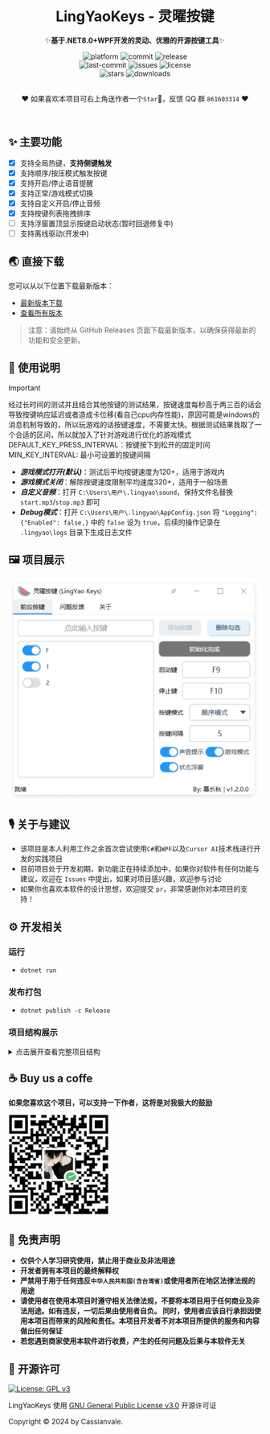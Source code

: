 <!-- markdownlint-restore -->
<div align="center">

# LingYaoKeys - 灵曜按键  

✨**基于.NET8.0+WPF开发的灵动、优雅的开源按键工具**✨  

<div>
    <img alt="platform" src="https://img.shields.io/badge/platform-Windows-blueviolet">
    <img alt="commit" src="https://img.shields.io/github/commit-activity/m/Cassianvale/LingYaoKeys?color=blue">
    <img alt="release" src="https://img.shields.io/github/v/release/Cassianvale/LingYaoKeys?include_prereleases&style=flat">
    <br>
    <img alt="last-commit" src="https://img.shields.io/github/last-commit/Cassianvale/LingYaoKeys">
    <img alt="issues" src="https://img.shields.io/github/issues/Cassianvale/LingYaoKeys">
    <img alt="license" src="https://img.shields.io/github/license/Cassianvale/LingYaoKeys">
</div>
<div>
    <img alt="stars" src="https://img.shields.io/github/stars/Cassianvale/LingYaoKeys?style=social">
    <img alt="downloads" src="https://img.shields.io/github/downloads/Cassianvale/LingYaoKeys/total?style=social">
</div>
<br>


❤  如果喜欢本项目可右上角送作者一个`Star`🌟，反馈 QQ 群 `861603314` ❤
</div>
</br>
<!-- markdownlint-restore -->

## ✨ 主要功能  
- [x] 支持全局热键，**支持侧键触发**  
- [x] 支持顺序/按压模式触发按键  
- [x] 支持开启/停止语音提醒  
- [x] 支持正常/游戏模式切换  
- [x] 支持自定义开启/停止音频  
- [x] 支持按键列表拖拽排序
- [ ] 支持浮窗置顶显示按键启动状态(暂时回退修复中)  
- [ ] 支持离线驱动(开发中)

## 🌏 直接下载

您可以从以下位置下载最新版本：  

- [最新版本下载](https://github.com/Cassianvale/LingYaoKeys/releases/latest)  
- [查看所有版本](https://github.com/Cassianvale/LingYaoKeys/releases)  

> 注意：请始终从 GitHub Releases 页面下载最新版本，以确保获得最新的功能和安全更新。  

## 📖 使用说明

> [!IMPORTANT]
> 经过长时间的测试并且结合其他按键的测试结果，按键速度每秒高于两三百的话会导致按键响应延迟或者造成卡位移(看自己cpu内存性能)，原因可能是windows的消息机制导致的，所以玩游戏的话按键速度，不需要太快。根据测试结果我取了一个合适的区间，所以就加入了针对游戏进行优化的游戏模式  
> DEFAULT_KEY_PRESS_INTERVAL：按键按下到松开的固定时间  
> MIN_KEY_INTERVAL: 最小可设置的按键间隔  

- _**游戏模式打开(默认)**_：测试后平均按键速度为120+，适用于游戏内  
- _**游戏模式关闭**_：解除按键速度限制平均速度320+，适用于一般场景  
- _**自定义音频**_：打开 `C:\Users\用户\.lingyao\sound`，保持文件名替换 `start.mp3`/`stop.mp3` 即可  
- _**Debug模式**_：打开 `C:\Users\用户\.lingyao\AppConfig.json` 将 `"Logging": {"Enabled": false,}` 中的 `false` 设为 `true`，后续的操作记录在 `.lingyao\logs` 目录下生成日志文件  

## 🖼️ 项目展示  

<img src="https://github.com/Cassianvale/LingYaoKeys/raw/main/Resource/img/home.png" width="500px"/>  

## 🎙 关于与建议  
- 该项目是本人利用工作之余首次尝试使用`C#`和`WPF`以及`Cursor AI`技术栈进行开发的实践项目  
- 目前项目处于开发初期，新功能正在持续添加中，如果你对软件有任何功能与建议，欢迎在 `Issues` 中提出，如果对项目感兴趣，欢迎参与讨论  
- 如果你也喜欢本软件的设计思想，欢迎提交 `pr`，非常感谢你对本项目的支持！  

## ⚙️ 开发相关

### 运行

- `dotnet run`  

### 发布打包

- `dotnet publish -c Release`

### 项目结构展示
<details>
<summary>点击展开查看完整项目结构</summary>

```
LingYaoKeys/  
│
├── Commands/         # MVVM 命令  
│   └── RelayCommand.cs         # MVVM 命令类实现  
│
├── Behaviors/        # 行为定义
│   ├── ListBoxDragDropBehavior.cs # 列表框拖放行为
│   ├── DragDropProperties.cs      # 拖放属性定义
│   └── DragAdorner.cs            # 拖放装饰器
│
├── Converters/       # 值转换器  
│   ├── BoolToVisibilityConverter.cs    # 布尔值转可见性  
│   ├── BoolToColorConverter.cs         # 布尔值转颜色  
│   ├── IntToStringConverter.cs         # 整数转字符串  
│   └── ViewModelToHotkeyStatusConverter.cs # 视图模型到热键状态转换器
│  
├── Models/           # 数据模型  
│   ├── AppConfig.cs              # 应用配置模型  
│   └── KeyItem.cs                # 键项模型  
│
├── Resource/         # 资源文件
│   ├── img/         # 图片资源
│   └── sound/       # 音频资源
│
├── Services/         # 服务层  
│   ├── Collections/           # 集合类
│   │   └── ConcurrentPriorityQueue.cs # 并发优先级队列
│   │
│   ├── KeyModes/             # 按键模式
│   │   ├── KeyModeBase.cs         # 按键模式基类
│   │   ├── SequenceKeyMode.cs     # 顺序按键模式
│   │   ├── HoldKeyMode.cs         # 按压按键模式
│   │   └── KeyModeMetrics.cs      # 按键模式度量
│   │
│   ├── AudioService.cs          # 音频服务
│   ├── TaskManager.cs           # 任务管理器
│   ├── CDD.cs                   # DD 驱动类核心  
│   ├── DDDriverService.cs       # DD 驱动服务处理底层按键操作  
│   ├── HotkeyService.cs         # 热键服务管理全局热键  
│   ├── AppConfigService.cs      # 应用配置服务类  
│   ├── ConfigService.cs         # 配置服务类  
│   ├── KeyCodeMapping.cs        # 按键映射类  
│   ├── LogManager.cs            # 日志管理类  
│   ├── DDKeyCodeExtensions.cs   # DD键码扩展类  
│   └── DDKeyCode.cs             # DD按键码定义类  
│  
├── Styles/           # 样式定义  
│   ├── ControlStyles.xaml      # 控件样式  
│   ├── ButtonStyles.xaml       # 按钮样式  
│   └── NavigationStyles.xaml   # 导航样式  
│  
├── ViewModels/       # 视图模型  
│   ├── KeyMappingViewModel.cs    # 按键映射视图模型  
│   ├── MainViewModel.cs          # 主窗口视图模型  
│   ├── ViewModelBase.cs          # 视图模型基类  
│   └── SyncSettingsViewModel.cs  # 同步设置视图模型  
│  
├── Views/            # 视图层  
│   ├── KeyMappingView.xaml(.cs)    # 按键映射视图  
│   ├── SyncSettingsView.xaml(.cs)  # 同步设置视图  
│   └── SyncSettingsPage.xaml       # 同步设置页面  
│  
├── dd/              # DD驱动文件目录  
│   ├── ddx32.dll    # 32位DD驱动文件  
│   └── ddx64.dll    # 64位DD驱动文件  
│  
├── logs/            # 日志文件目录
├── publish/         # 发布输出目录
│
├── App.xaml(.cs)    # 应用程序定义  
├── MainWindow.xaml(.cs) # 主窗口定义  
├── AppConfig.json   # 应用程序配置文件
├── AssemblyInfo.cs  # 程序集信息
├── publish.bat      # 发布打包脚本
├── WpfApp.csproj    # 项目配置文件  
├── app.manifest     # 应用程序清单  
└── WpfApp.sln       # 解决方案文件  
```
</details>

## ☕️ Buy us a coffe

**如果您喜欢这个项目，可以支持一下作者，这将是对我极大的鼓励**  
  
<img  src="https://github.com/Cassianvale/LingYaoKeys/raw/main/Resource/img/wechat_qr.png" width="200px"/>  

## 📢 免责声明  
- **仅供个人学习研究使用，禁止用于商业及非法用途**  
- **开发者拥有本项目的最终解释权**  
- **严禁用于用于任何违反`中华人民共和国(含台湾省)`或使用者所在地区法律法规的用途**  
- **请使用者在使用本项目时遵守相关法律法规，不要将本项目用于任何商业及非法用途。如有违反，一切后果由使用者自负。 同时，使用者应该自行承担因使用本项目而带来的风险和责任。本项目开发者不对本项目所提供的服务和内容做出任何保证**  
- **若您遇到商家使用本软件进行收费，产生的任何问题及后果与本软件无关**  

## 📜 开源许可
[![License: GPL v3](https://img.shields.io/badge/License-GPLv3-blue.svg)](https://www.gnu.org/licenses/gpl-3.0)  

LingYaoKeys 使用 [GNU General Public License v3.0](LICENSE) 开源许可证  

Copyright © 2024 by Cassianvale.  
